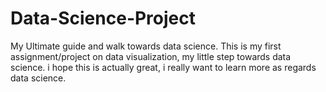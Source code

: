 # Data-Science-Project
My Ultimate guide and walk towards data science.
This is my first assignment/project on data visualization, my little step towards data science.
i hope this is actually great, i really want to learn more as regards data science.
